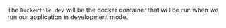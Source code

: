 The `Dockerfile.dev` will be the docker container that will be run when we run our application in development mode.